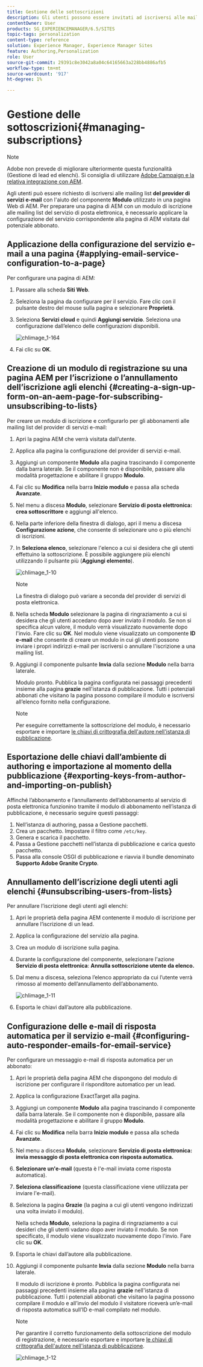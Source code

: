 ```yaml
---
title: Gestione delle sottoscrizioni
description: Gli utenti possono essere invitati ad iscriversi alle mailing list del fornitore di servizi e-mail con l’aiuto del componente Modulo utilizzato in una pagina web di AEM. Per preparare una pagina di AEM con un modulo di iscrizione alle mailing list del servizio di posta elettronica, è necessario applicare la configurazione del servizio corrispondente alla pagina di AEM visitata dal potenziale abbonato.
contentOwner: User
products: SG_EXPERIENCEMANAGER/6.5/SITES
topic-tags: personalization
content-type: reference
solution: Experience Manager, Experience Manager Sites
feature: Authoring,Personalization
role: User
source-git-commit: 29391c8e3042a8a04c64165663a228bb4886afb5
workflow-type: tm+mt
source-wordcount: '917'
ht-degree: 1%

---
```


# Gestione delle sottoscrizioni{#managing-subscriptions}

>[!NOTE]
>
>Adobe non prevede di migliorare ulteriormente questa funzionalità (Gestione di lead ed elenchi).
>Si consiglia di utilizzare [Adobe Campaign e la relativa integrazione con AEM](/help/sites-administering/campaign.md).

Agli utenti può essere richiesto di iscriversi alle mailing list **del provider di servizi e-mail** con l&#39;aiuto del componente **Modulo** utilizzato in una pagina Web di AEM. Per preparare una pagina di AEM con un modulo di iscrizione alle mailing list del servizio di posta elettronica, è necessario applicare la configurazione del servizio corrispondente alla pagina di AEM visitata dal potenziale abbonato.

## Applicazione della configurazione del servizio e-mail a una pagina {#applying-email-service-configuration-to-a-page}

Per configurare una pagina di AEM:

1. Passare alla scheda **Siti Web**.
1. Seleziona la pagina da configurare per il servizio. Fare clic con il pulsante destro del mouse sulla pagina e selezionare **Proprietà**.

1. Seleziona **Servizi cloud** e quindi **Aggiungi servizio**. Seleziona una configurazione dall’elenco delle configurazioni disponibili.

   ![chlimage_1-164](assets/chlimage_1-164.png)

1. Fai clic su **OK**.

## Creazione di un modulo di registrazione su una pagina AEM per l’iscrizione o l’annullamento dell’iscrizione agli elenchi {#creating-a-sign-up-form-on-an-aem-page-for-subscribing-unsubscribing-to-lists}

Per creare un modulo di iscrizione e configurarlo per gli abbonamenti alle mailing list del provider di servizi e-mail:

1. Apri la pagina AEM che verrà visitata dall’utente.
1. Applica alla pagina la configurazione del provider di servizi e-mail.

1. Aggiungi un componente **Modulo** alla pagina trascinando il componente dalla barra laterale. Se il componente non è disponibile, passare alla modalità progettazione e abilitare il gruppo **Modulo**.
1. Fai clic su **Modifica** nella barra **Inizio modulo** e passa alla scheda **Avanzate**.
1. Nel menu a discesa **Modulo**, selezionare **Servizio di posta elettronica: crea sottoscrittore** e aggiungi all&#39;elenco.
1. Nella parte inferiore della finestra di dialogo, apri il menu a discesa **Configurazione azione**, che consente di selezionare uno o più elenchi di iscrizioni.
1. In **Seleziona elenco**, selezionare l&#39;elenco a cui si desidera che gli utenti effettuino la sottoscrizione. È possibile aggiungere più elenchi utilizzando il pulsante più (**Aggiungi elemento**).

   ![chlimage_1-10](assets/chlimage_1-10.jpeg)

   >[!NOTE]
   >
   >La finestra di dialogo può variare a seconda del provider di servizi di posta elettronica.

1. Nella scheda **Modulo** selezionare la pagina di ringraziamento a cui si desidera che gli utenti accedano dopo aver inviato il modulo. Se non si specifica alcun valore, il modulo verrà visualizzato nuovamente dopo l&#39;invio. Fare clic su **OK**. Nel modulo viene visualizzato un componente **ID e-mail** che consente di creare un modulo in cui gli utenti possono inviare i propri indirizzi e-mail per iscriversi o annullare l&#39;iscrizione a una mailing list.
1. Aggiungi il componente pulsante **Invia** dalla sezione **Modulo** nella barra laterale.

   Modulo pronto. Pubblica la pagina configurata nei passaggi precedenti insieme alla pagina **grazie** nell&#39;istanza di pubblicazione. Tutti i potenziali abbonati che visitano la pagina possono compilare il modulo e iscriversi all’elenco fornito nella configurazione.

   >[!NOTE]
   >
   >Per eseguire correttamente la sottoscrizione del modulo, è necessario esportare e importare [le chiavi di crittografia dell&#39;autore nell&#39;istanza di pubblicazione](#exporting-keys-from-author-and-importing-on-publish).

## Esportazione delle chiavi dall’ambiente di authoring e importazione al momento della pubblicazione {#exporting-keys-from-author-and-importing-on-publish}

Affinché l’abbonamento e l’annullamento dell’abbonamento al servizio di posta elettronica funzionino tramite il modulo di abbonamento nell’istanza di pubblicazione, è necessario seguire questi passaggi:

1. Nell’istanza di authoring, passa a Gestione pacchetti.
1. Crea un pacchetto. Impostare il filtro come `/etc/key`.
1. Genera e scarica il pacchetto.
1. Passa a Gestione pacchetti nell’istanza di pubblicazione e carica questo pacchetto.
1. Passa alla console OSGI di pubblicazione e riavvia il bundle denominato **Supporto Adobe Granite Crypto**.

## Annullamento dell’iscrizione degli utenti agli elenchi {#unsubscribing-users-from-lists}

Per annullare l’iscrizione degli utenti agli elenchi:

1. Apri le proprietà della pagina AEM contenente il modulo di iscrizione per annullare l’iscrizione di un lead.
1. Applica la configurazione del servizio alla pagina.
1. Crea un modulo di iscrizione sulla pagina.
1. Durante la configurazione del componente, selezionare l&#39;azione **Servizio di posta elettronica**: **Annulla sottoscrizione utente da elenco.**
1. Dal menu a discesa, seleziona l’elenco appropriato da cui l’utente verrà rimosso al momento dell’annullamento dell’abbonamento.

   ![chlimage_1-11](assets/chlimage_1-11.jpeg)

1. Esporta le chiavi dall’autore alla pubblicazione.

## Configurazione delle e-mail di risposta automatica per il servizio e-mail {#configuring-auto-responder-emails-for-email-service}

Per configurare un messaggio e-mail di risposta automatica per un abbonato:

1. Apri le proprietà della pagina AEM che dispongono del modulo di iscrizione per configurare il risponditore automatico per un lead.
1. Applica la configurazione ExactTarget alla pagina.

1. Aggiungi un componente **Modulo** alla pagina trascinando il componente dalla barra laterale. Se il componente non è disponibile, passare alla modalità progettazione e abilitare il gruppo **Modulo**.
1. Fai clic su **Modifica** nella barra **Inizio modulo** e passa alla scheda **Avanzate**.
1. Nel menu a discesa **Modulo**, selezionare **Servizio di posta elettronica: invia messaggio di posta elettronica con risposta automatica.**
1. **Selezionare un&#39;e-mail** (questa è l&#39;e-mail inviata come risposta automatica).

1. **Seleziona classificazione** (questa classificazione viene utilizzata per inviare l&#39;e-mail).
1. Seleziona la pagina **Grazie** (la pagina a cui gli utenti vengono indirizzati una volta inviato il modulo).

   Nella scheda **Modulo**, seleziona la pagina di ringraziamento a cui desideri che gli utenti vadano dopo aver inviato il modulo. Se non specificato, il modulo viene visualizzato nuovamente dopo l&#39;invio. Fare clic su **OK**.

1. Esporta le chiavi dall’autore alla pubblicazione.
1. Aggiungi il componente pulsante **Invia** dalla sezione **Modulo** nella barra laterale.

   Il modulo di iscrizione è pronto. Pubblica la pagina configurata nei passaggi precedenti insieme alla pagina **grazie** nell&#39;istanza di pubblicazione. Tutti i potenziali abbonati che visitano la pagina possono compilare il modulo e all’invio del modulo il visitatore riceverà un’e-mail di risposta automatica sull’ID e-mail compilato nel modulo.

   >[!NOTE]
   >
   >Per garantire il corretto funzionamento della sottoscrizione del modulo di registrazione, è necessario esportare e importare [le chiavi di crittografia dell&#39;autore nell&#39;istanza di pubblicazione](#exporting-keys-from-author-and-importing-on-publish).

   ![chlimage_1-12](assets/chlimage_1-12.jpeg)
